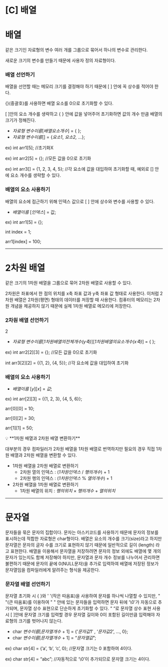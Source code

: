 # [C] 배열

# 배열

같은 크기인 자료형의 변수 여러 개를 그룹으로 묶어서 하나의 변수로 관리한다.

새로운 크기의 변수를 만들기 때문에 사용자 정의 자료형이다.

### **배열 선언하기**

배열을 선언할 때는 메모리 크기를 결정해야 하기 때문에 [ ] 안에 꼭 상수를 적어야 한다.

{}(중괄호)를 사용하면 배열 요소를 0으로 초기화할 수 있다.

[ ]안의 요소 개수를 생략하고 { } 안에 값을 넣어주어 초기화하면 값의 개수 만큼 배열의 크기가 정해진다.

- *자료형 변수이름*[*배열요소개수*] = { };
- *자료형 변수이름*[] = {*요소1*, *요소2,* …};

ex) int arr1[5]; //초기화X

ex) int arr2[5]  = {}; //모든 값을 0으로 초기화

ex) int arr3[]  = {1, 2, 3, 4, 5}; //각 요소에 값을 대입하여 초기화할 때, 예외로 [] 안에 요소 개수를 생략할 수 있다.

### **배열의 요소 사용하기**

배열의 요소에 접근하기 위해 인덱스 값으로 [ ] 안에 상수와 변수를 사용할 수 있다.

- *배열이름* [*인덱스*] = 값;

ex) int arr1[5] = {};

int index = 1;

arr1[index] = 100;

---

# 2차원 배열

같은 크기의 1차원 배열을 그룹으로 묶어 2차원 배열로 사용할 수 있다.

2차원은 좌표에서 한 점의 위치를  x축 좌표 값과 y축 좌표 값 형태로 사용한다. 이처럼 2차원 배열은 2차원(평면) 형태의 데이터를 저장할 때 사용한다. 컴퓨터의 메모리는 2차원 개념을 제공하지 않기 때문에 실제 1차원 배열로 메모리에 저장한다.

### **2차원 배열 선언하기**

2

- *자료형 변수이름*[*1차원배열의전체개수(y축)*][*1차원배열의요소개수(x축)*] = { };

ex) int arr2[2][3] = {}; //모든 값을 0으로 초기화

int arr3[2][2] = {{1, 2}, {4, 5}}; //각 요소에 값을 대입하여 초기화

### **배열의 요소 사용하기**

- *배열이름* [*y*][*x*] = *값*;

ex) int arr[2][3] = {{1, 2, 3}, {4, 5, 6}};

arr[0][0] = 10;

arr[0][2] = 30;

arr[1][1] = 50;

<aside>
💡 **1차원 배열과 2차원 배열 변환하기**

대부분의 경우 컴파일러가 2차원 배열을 1차원 배열로 번역하지만 필요의 경우 직접 1차원 배열과 2차원 배열을 변환할 수 있다.

- 1차원 배열을 2차원 배열로 변환하기
    - 2차원 열의 인덱스 : (*1차원인덱스* / *행의개수*) + 1
    - 2차원 행의 인덱스 : (*1차원인덱스* % *열의개수*) + 1
- 2차원 배열을 1차원 배열로 변환하기
    - 1차원 배열의 위치 : *행의위치*  × *행의개수* + *열의위치*
</aside>

---

# 문자열

문자들을 묶은 문자의 집합이다. 문자는 아스키코드를 사용하기 때문에 문자의 정보를 표시하는데 적합한 자료형은 char형이다. 배열은 요소의 개수를 크기(size)라고 하지만 문자열은 문자의 글자 수를 크기로 표현하지 않기 때문에 일반적으로 길이 (length) 라고 표현한다. 배열을 이용해서 문자열을 저장하려면 문자의 정보 외에도 배열에 몇 개의 문자가 있는지도 함께 저장해야 하지만, 문자열과 문자 개수 정보를 나누어서 관리하면 불편하기 때문에 문자의 끝에 0(NULL문자)을 추가로 입력하여 배열에 저장된 정보가 문자열임을 컴파일러에게 알려주는 형식을 제공한다.

### **문자열 배열 선언하기**

문자열 초기화 시 { }와 ' '(작은 따옴표)을 사용하여 문자를 하나씩 나열할 수 있지만, " "(큰 따옴표)를 이용하여 " " 안에 있는 문자들을 입력하면 문자 뒤에 ‘\0’가 자동으로 추가되며, 문자열 상수 표현으로 단순하게 초기화할 수 있다. “ “로 문자열 상수 표현 사용 시 [ ]안에 문자열 크기를 입력할 경우 문자열 길이와 0이 포함된 길이만큼 입력해야 자료형의 크기를 벗어나지 않는다.

- char *변수이름*[*문자열개수* + 1] = {’*문자값1*’ , ‘*문자값2*’, …, 0};
- char *변수이름*[*문자열개수* + 1] = “*문자열값*”;

ex) char str[4] = {’a’, ‘b’, ‘c’, 0}; //문자열 크기는 0 포함하여 4이다.

ex) char str[4] = “abc”; //자동적으로 ‘\0’이 추가되므로 문자열 크기는 4이다.